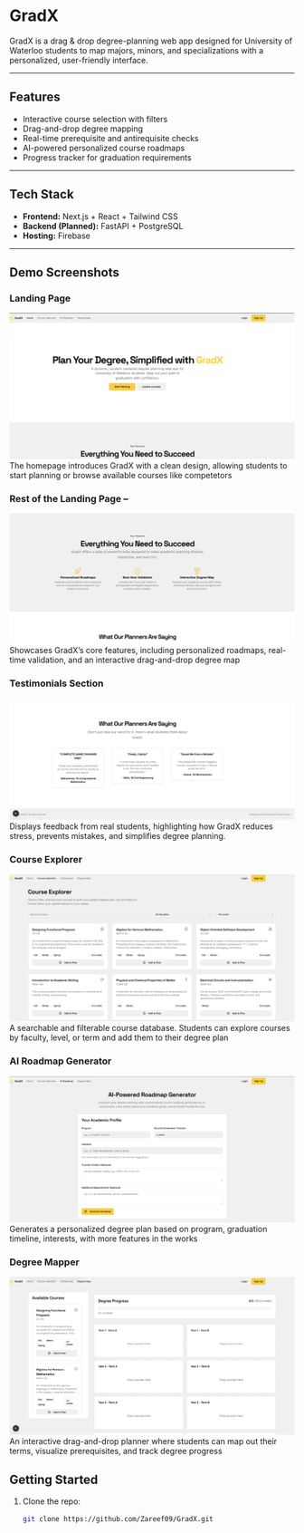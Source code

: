 # GradX

GradX is a drag & drop degree-planning web app designed for University of Waterloo students to map majors, minors, and specializations with a personalized, user-friendly interface.

---

## Features
- Interactive course selection with filters
- Drag-and-drop degree mapping
- Real-time prerequisite and antirequisite checks
- AI-powered personalized course roadmaps
- Progress tracker for graduation requirements

---

## Tech Stack
- **Frontend:** Next.js + React + Tailwind CSS  
- **Backend (Planned):** FastAPI + PostgreSQL  
- **Hosting:** Firebase  

---

## Demo Screenshots

### Landing Page
![Landing Page](docs/Home%20page.png)  
The homepage introduces GradX with a clean design, allowing students to start planning or browse available courses like competetors

### Rest of the Landing Page – 
![Landing Page 2](docs/Home%20page%202.png)  
Showcases GradX’s core features, including personalized roadmaps, real-time validation, and an interactive drag-and-drop degree map

### Testimonials Section
![Landing Page 3](docs/Home%20page%203.png)  
Displays feedback from real students, highlighting how GradX reduces stress, prevents mistakes, and simplifies degree planning.

### Course Explorer
![Course Explorer](docs/Course%20Explorer%20.png)  
A searchable and filterable course database. Students can explore courses by faculty, level, or term and add them to their degree plan

### AI Roadmap Generator
![AI Roadmap](docs/AI%20roadmap%20in%20beta.png)  
Generates a personalized degree plan based on program, graduation timeline, interests, with more features in the works

### Degree Mapper
![Degree Mapper](docs/Degree%20Mapper.png)  
An interactive drag-and-drop planner where students can map out their terms, visualize prerequisites, and track degree progress

## Getting Started
1. Clone the repo:
   ```bash
   git clone https://github.com/Zareef09/GradX.git
